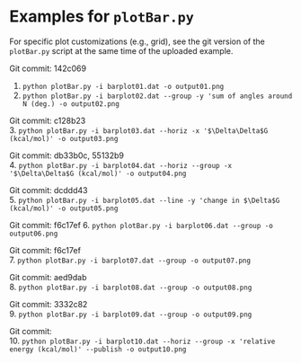 
# Examples for `plotBar.py`
For specific plot customizations (e.g., grid), see the git version of the `plotBar.py` script at the same time of the uploaded example.

Git commit: 142c069  
1. `python plotBar.py -i barplot01.dat -o output01.png`
2. `python plotBar.py -i barplot02.dat --group -y 'sum of angles around N (deg.) -o output02.png`

Git commit: c128b23  
3. `python plotBar.py -i barplot03.dat --horiz -x '$\Delta\Delta$G (kcal/mol)' -o output03.png`

Git commit: db33b0c, 55132b9  
4. `python plotBar.py -i barplot04.dat --horiz --group -x '$\Delta\Delta$G (kcal/mol)' -o output04.png`

Git commit: dcddd43  
5. `python plotBar.py -i barplot05.dat --line -y 'change in $\Delta$G (kcal/mol)' -o output05.png`

Git commit: f6c17ef
6. `python plotBar.py -i barplot06.dat --group -o output06.png`

Git commit: f6c17ef  
7. `python plotBar.py -i barplot07.dat --group -o output07.png`

Git commit: aed9dab  
8. `python plotBar.py -i barplot08.dat --group -o output08.png`

Git commit: 3332c82   
9. `python plotBar.py -i barplot09.dat --group -o output09.png`

Git commit:  
10. `python plotBar.py -i barplot10.dat --horiz --group -x 'relative energy (kcal/mol)' --publish -o output10.png`

